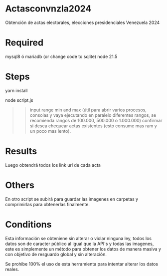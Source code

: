 # Actasconvnzla2024
Obtención de actas electorales, elecciones presidenciales Venezuela 2024

# Required
mysql8 ó mariadb (or change code to sqlite)
node 21.5


# Steps

yarn install

node script.js

>> input range min and max (útil para abrir varios procesos, consolas y vaya ejecutando en paralelo diferentes rangos, se recomienda rangos de 100.000, 500.000 o 1.000.000)
>> confirmar si desea chequear actas existentes (esto consume mas ram y un poco mas lento).


# Results
Luego obtendrá todos los link url de cada acta


# Others

En otro script se subirá para guardar las imagenes en carpetas y comprimirlas para obtenerlas finalmente.

# Conditions

Esta información se obteniene sin alterar o violar ninguna ley, todos los datos son de caracter público al igual que la API's y todas las imagenes, este es simplemente un método para obtener los datos de manera masiva y con objetivo de resguardo global y sin alteración.

Se prohibe 100% el uso de esta herramienta para intentar alterar los datos reales.